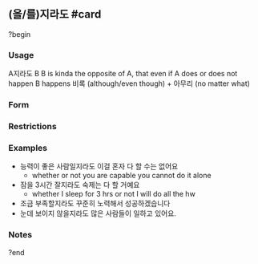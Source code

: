 ## (을/를)지라도 #card
?begin
### Usage
A지라도 B
B is kinda the opposite of A, that even if A does or does not happen B happens
비록 (although/even though) + 아무리 (no matter what)
### Form
### Restrictions
### Examples
* 능력이 좋은 사람일지라도 이걸 혼자 다 할 수는 없어요
	* whether or not you are capable you cannot do it alone
* 잠을 3시간 잘지라도 숙제는 다 할 거예요
	* whether I sleep for 3 hrs or not I will do all the hw
* 조금 부족할지라도 꾸준히 노력해서 성공하겠습니다
* 눈데 보이지 않을지라도 많은 사람들이 일하고 있어요.
### Notes
<!--SR:!2025-08-20,31,230-->
?end

